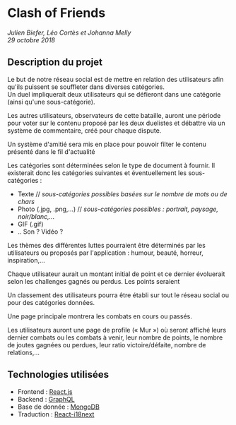 # Clash of Friends
_Julien Biefer, Léo Cortès et Johanna Melly_   
_29 octobre 2018_

## Description du projet
Le but de notre réseau social est de mettre en relation des utilisateurs afin qu'ils puissent se souffleter dans diverses catégories.  
Un duel impliquerait deux utilisateurs qui se défieront dans une catégorie (ainsi qu'une sous-catégorie).

Les autres utilisateurs, observateurs de cette bataille, auront une période pour voter sur le contenu proposé par les deux duelistes et débattre via un système de commentaire, créé pour chaque dispute.

Un système d'amitié sera mis en place pour pouvoir filter le contenu présenté dans le fil d'actualité

Les catégories sont déterminées selon le type de document à fournir. Il existerait donc les catégories suivantes et éventuellement les sous-catégories :

* Texte  // _sous-catégories possibles basées sur le nombre de mots ou de chars_
* Photo (.jpg, .png,...) // _sous-catégories possibles : portrait, paysage, noir/blanc,..._
* GIF (.gif)
* .. Son ? Vidéo ?

Les thèmes des différentes luttes pourraient être déterminés par les utilisateurs ou proposés par l'application : humour, beauté, horreur, inspiration,...

Chaque utilisateur aurait un montant initial de point et ce dernier évoluerait selon les challenges gagnés ou perdus. Les points seraient

Un classement des utilisateurs pourra être établi sur tout le réseau social ou pour des catégories données.

Une page principale montrera les combats en cours ou passés.

Les utilisateurs auront une page de profile (« Mur ») où seront affiché leurs dernier combats ou les combats à venir, leur nombre de points, le nombre de joutes gagnées ou perdues, leur ratio victoire/défaite, nombre de relations,...

## Technologies utilisées

* Frontend : [React.js](https://reactjs.org)
* Backend : [GraphQL](https://graphql.org)
* Base de donnée : [MongoDB](https://www.mongodb.com)
* Traduction : [React-i18next](https://github.com/i18next/react-i18next)